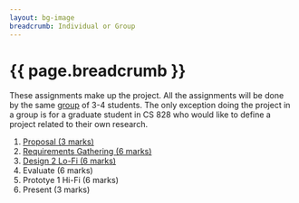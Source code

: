 ```yaml
---
layout: bg-image
breadcrumb: Individual or Group
---
```

# {{ page.breadcrumb }}

These assignments make up the project.
All the assignments will be done by the same [group](../../../groupwork.html) of 3-4 students.
The only exception doing the project in a group is for a graduate student
in CS 828 who would like to define a project related to their own research.

1. [Proposal (3 marks)](01-proposal.html)
1. [Requirements Gathering (6 marks)](02-requirements.html)
1. [Design 2 Lo-Fi (6 marks)](03-design.html) 
1. Evaluate (6 marks)
1. Prototye 1 Hi-Fi (6 marks)
1. Present (3 marks)
